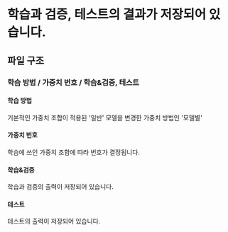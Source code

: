 # 학습과 검증, 테스트의 결과가 저장되어 있습니다.

## 파일 구조
### 학습 방법 / 가중치 번호 / 학습&검증, 테스트
#### 학습 방법
기본적인 가중치 조합이 적용된 '일반' 
모델을 변경한 가중치 방법인 '모델별'
#### 가중치 번호
학습에 쓰인 가중치 조합에 따라 번호가 결정됩니다.
#### 학습&검증
학습과 검증의 출력이 저장되어 있습니다.
#### 테스트
테스트의 출력이 저장되어 있습니다.
